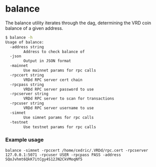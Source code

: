 balance
===



The balance utility iterates through the dag, determining the VRD coin balance of a given address.
```bash
$ balance -h
Usage of balance:
  -address string
    	Address to check balance of
  -json
    	Output in JSON format
  -mainnet
    	Use mainnet params for rpc calls
  -rpccert string
    	VRDd RPC server cert chain
  -rpcpass string
    	VRDd RPC server password to use
  -rpcserver string
    	VRDd RPC server to scan for transactions
  -rpcuser string
    	VRDd RPC server username to use
  -simnet
    	Use simnet params for rpc calls
  -testnet
    	Use testnet params for rpc calls
```

### Example usage
```
balance -simnet -rpccert /home/cedric/.VRDd/rpc.cert -rpcserver 127.0.0.1:5071 -rpcuser USER -rpcpass PASS -address SQoJvhmt6QkK7itCgy4S12JN2CkVMoqNf5
```